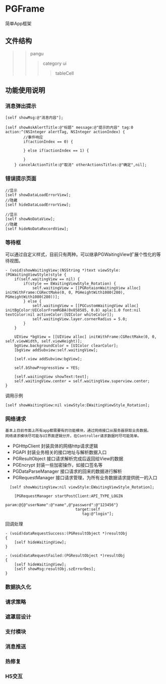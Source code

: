# PGFrame
简单App框架

## 文件结构
>> pangu
>>> category
>>> ui
>>>> tableCell

## 功能使用说明
### 消息弹出提示
```object-c
[self showMsg:@"消息内容"];
```
```object-c
[self showAskAlertTitle:@"标题" message:@"提示的内容" tag:0 action:^(NSInteger alertTag, NSInteger actionIndex) {
        //事件响应
        if(actionIndex == 0) {
            
        } else if(actionIndex == 1) {
            
        }
    } cancelActionTitle:@"取消" otherActionsTitles:@"确定",nil];
```
### 错误提示页面
```object-c
//显示
[self showDataLoadErrorView];
//隐藏
[self hideDataLoadErrorView];
```
```object-c
//显示
[self showNoDataView];
//隐藏
[self hideNoDataRecordView];
```
### 等待框
  可以通过自定义样式，目前只有两种。可以继承PGWaitingView扩展个性化的等待视图。

```object-c
- (void)showWaitingView:(NSString *)text viewStyle:(PGWaitingViewStyle)style {
    if(self.waitingView == nil) {
        if(style == EWaitingViewStyle_Rotation) {
            self.waitingView = [[PGRotaionWaitingView alloc] initWithFrame:CGRectMake(0, 0, PGHeightWith1080(280), PGHeightWith1080(280))];
        } else {
            self.waitingView = [[PGCustomWaitingView alloc] initBgColor:UIColorFromRGBA(0x858585, 0.8) apla:1.0 font:nil textColor:nil activeColor:[UIColor whiteColor]];
            self.waitingView.layer.cornerRadius = 5.0;
        }
    }
    
    UIView *bgView = [[UIView alloc] initWithFrame:CGRectMake(0, 0, self.viewWidth, self.viewHeight)];
    bgView.backgroundColor = [UIColor clearColor];
    [bgView addSubview:self.waitingView];
    
    [self.view addSubview:bgView];
    
    self.bShowProgressView = YES;
    
    [self.waitingView showText:text];
    self.waitingView.center = self.waitingView.superview.center;
}
```
  调用示例
```object-c  
[self showWaitingView:nil viewStyle:EWaitingViewStyle_Rotation];
```
### 网络请求
    基本上目前市面上所有app都需要有的功能模块，通过网络接口从服务器获取业务数据。
    网络请求模块尽可能与UI界面逻辑分开，在Controller请求数据时尽可能简单。
  * PGHttpClient 封装具体的网络http请求逻辑
  * PGAPI 封装业务相关的接口地址与解析数据入口
  * PGResultObject 接口请求解析完成后返回给View的数据
  * PGEncrypt 封装一些加密操作，如接口签名等
  * PGDataParseManager 接口请求的回来的数据进行解析
  * PGRequestManager 接口请求管理，为所有业务数据请求提供统一的入口

```object-c
  [self showWaitingView:nil viewStyle:EWaitingViewStyle_Rotation];
    
    [PGRequestManager startPostClient:API_TYPE_LOGIN
                                param:@{@"userName":@"name",@"password":@"123456"}
                               target:self
                                  tag:@"login"];
```
  回调处理
```object-c
- (void)dataRequestSuccess:(PGResultObject *)resultObj
{
    [self hideWaitingView];
}

- (void)dataRequestFailed:(PGResultObject *)resultObj
{
    [self hideWaitingView];
    [self showMsg:resultObj.szErrorDes];
}
```
### 数据执久化
### 请求策略
### 遮罩层设计
### 支付模块
### 消息推送
### 热修复
### H5交互

